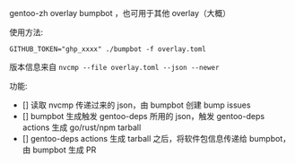 gentoo-zh overlay bumpbot ，也可用于其他 overlay（大概）

使用方法:

```
GITHUB_TOKEN="ghp_xxxx" ./bumpbot -f overlay.toml
```

版本信息来自 `nvcmp --file overlay.toml --json --newer` 

功能:
 - [] 读取 nvcmp 传递过来的 json，由 bumpbot 创建 bump issues
 - [] bumpbot 生成触发 gentoo-deps 所用的 json，触发 gentoo-deps actions 生成 go/rust/npm tarball
 - [] gentoo-deps actions 生成 tarball 之后，将软件包信息传递给 bumpbot，由 bumpbot 生成 PR
